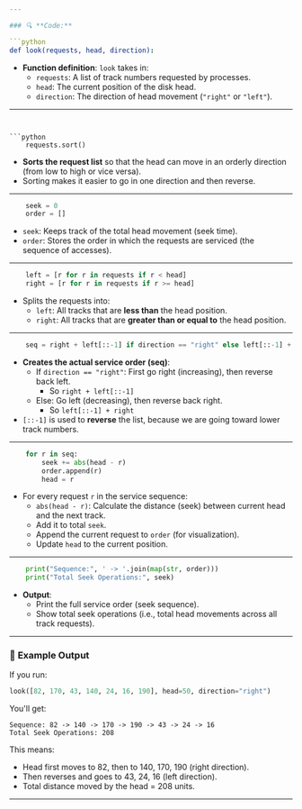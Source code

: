 ```yaml
---

### 🔍 **Code:**

```python
def look(requests, head, direction):
```
- **Function definition**: `look` takes in:
  - `requests`: A list of track numbers requested by processes.
  - `head`: The current position of the disk head.
  - `direction`: The direction of head movement (`"right"` or `"left"`).

---
```


```python
    requests.sort()
```
- **Sorts the request list** so that the head can move in an orderly direction (from low to high or vice versa).
- Sorting makes it easier to go in one direction and then reverse.

---

```python
    seek = 0
    order = []
```
- `seek`: Keeps track of the total head movement (seek time).
- `order`: Stores the order in which the requests are serviced (the sequence of accesses).

---

```python
    left = [r for r in requests if r < head]
    right = [r for r in requests if r >= head]
```
- Splits the requests into:
  - `left`: All tracks that are **less than** the head position.
  - `right`: All tracks that are **greater than or equal to** the head position.

---

```python
    seq = right + left[::-1] if direction == "right" else left[::-1] + right
```
- **Creates the actual service order (seq)**:
  - If `direction == "right"`: First go right (increasing), then reverse back left.
    - So `right + left[::-1]`
  - Else: Go left (decreasing), then reverse back right.
    - So `left[::-1] + right`
- `[::-1]` is used to **reverse** the list, because we are going toward lower track numbers.

---

```python
    for r in seq:
        seek += abs(head - r)
        order.append(r)
        head = r
```
- For every request `r` in the service sequence:
  - `abs(head - r)`: Calculate the distance (seek) between current head and the next track.
  - Add it to total `seek`.
  - Append the current request to `order` (for visualization).
  - Update `head` to the current position.

---

```python
    print("Sequence:", ' -> '.join(map(str, order)))
    print("Total Seek Operations:", seek)
```
- **Output**:
  - Print the full service order (seek sequence).
  - Show total seek operations (i.e., total head movements across all track requests).

---

### 🧪 **Example Output**
If you run:
```python
look([82, 170, 43, 140, 24, 16, 190], head=50, direction="right")
```

You'll get:
```
Sequence: 82 -> 140 -> 170 -> 190 -> 43 -> 24 -> 16
Total Seek Operations: 208
```

This means:
- Head first moves to 82, then to 140, 170, 190 (right direction).
- Then reverses and goes to 43, 24, 16 (left direction).
- Total distance moved by the head = 208 units.

---